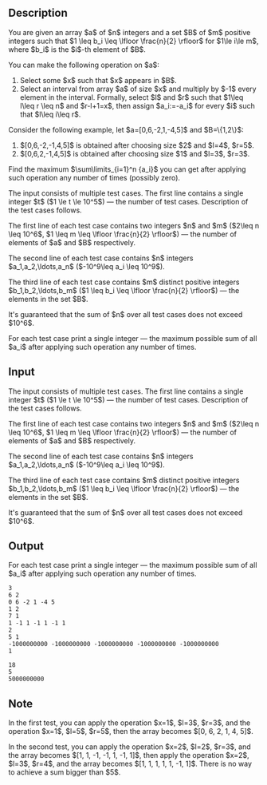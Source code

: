 ## Description

<div><p>You are given an array $a$ of $n$ integers and a set $B$ of $m$ positive integers such that $1 \leq b_i \leq \lfloor \frac{n}{2} \rfloor$ for $1\le i\le m$, where $b_i$ is the $i$-th element of $B$. </p><p>You can make the following operation on $a$:</p><ol> <li> Select some $x$ such that $x$ appears in $B$.</li><li> Select an interval from array $a$ of size $x$ and multiply by $-1$ every element in the interval. Formally, select $l$ and $r$ such that $1\leq l\leq r \leq n$ and $r-l+1=x$, then assign $a_i:=-a_i$ for every $i$ such that $l\leq i\leq r$. </li></ol><p>Consider the following example, let $a=[0,6,-2,1,-4,5]$ and $B=\{1,2\}$:</p><ol> <li> $[0,6,-2,-1,4,5]$ is obtained after choosing size $2$ and $l=4$, $r=5$.</li><li> $[0,6,2,-1,4,5]$ is obtained after choosing size $1$ and $l=3$, $r=3$. </li></ol><p>Find the maximum $\sum\limits_{i=1}^n {a_i}$ you can get after applying such operation any number of times (possibly zero).</p></div><div class="input-specification"><p>The input consists of multiple test cases. The first line contains a single integer $t$ ($1 \le t \le 10^5$) — the number of test cases. Description of the test cases follows.</p><p>The first line of each test case contains two integers $n$ and $m$ ($2\leq n \leq 10^6$, $1 \leq m \leq \lfloor \frac{n}{2} \rfloor$) — the number of elements of $a$ and $B$ respectively. </p><p>The second line of each test case contains $n$ integers $a_1,a_2,\ldots,a_n$ ($-10^9\leq a_i \leq 10^9$). </p><p>The third line of each test case contains $m$ <span class="tex-font-style-bf">distinct</span> positive integers $b_1,b_2,\ldots,b_m$ ($1 \leq b_i \leq \lfloor \frac{n}{2} \rfloor$) — the elements in the set $B$.</p><p>It's guaranteed that the sum of $n$ over all test cases does not exceed $10^6$.</p></div><div class="output-specification"><p>For each test case print a single integer — the maximum possible sum of all $a_i$ after applying such operation any number of times. </p></div>

## Input

<p>The input consists of multiple test cases. The first line contains a single integer $t$ ($1 \le t \le 10^5$) — the number of test cases. Description of the test cases follows.</p><p>The first line of each test case contains two integers $n$ and $m$ ($2\leq n \leq 10^6$, $1 \leq m \leq \lfloor \frac{n}{2} \rfloor$) — the number of elements of $a$ and $B$ respectively. </p><p>The second line of each test case contains $n$ integers $a_1,a_2,\ldots,a_n$ ($-10^9\leq a_i \leq 10^9$). </p><p>The third line of each test case contains $m$ <span class="tex-font-style-bf">distinct</span> positive integers $b_1,b_2,\ldots,b_m$ ($1 \leq b_i \leq \lfloor \frac{n}{2} \rfloor$) — the elements in the set $B$.</p><p>It's guaranteed that the sum of $n$ over all test cases does not exceed $10^6$.</p>

## Output

<p>For each test case print a single integer — the maximum possible sum of all $a_i$ after applying such operation any number of times. </p>





```input1|2,3,4,8,9,10
3
6 2
0 6 -2 1 -4 5
1 2
7 1
1 -1 1 -1 1 -1 1
2
5 1
-1000000000 -1000000000 -1000000000 -1000000000 -1000000000
1
```




```output1
18
5
5000000000
```



## Note

<p>In the first test, you can apply the operation $x=1$, $l=3$, $r=3$, and the operation $x=1$, $l=5$, $r=5$, then the array becomes $[0, 6, 2, 1, 4, 5]$.</p><p>In the second test, you can apply the operation $x=2$, $l=2$, $r=3$, and the array becomes $[1, 1, -1, -1, 1, -1, 1]$, then apply the operation $x=2$, $l=3$, $r=4$, and the array becomes $[1, 1, 1, 1, 1, -1, 1]$. There is no way to achieve a sum bigger than $5$.</p>
